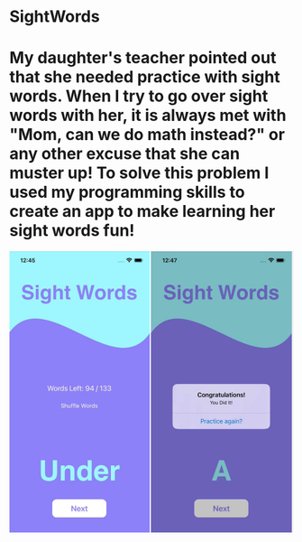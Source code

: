 # SightWords

# My daughter's teacher pointed out that she needed practice with sight words. When I try to go over sight words with her, it is always met with "Mom, can we do math instead?" or any other excuse that she can muster up! To solve this problem I used my programming skills to create an app to make learning her sight words fun!

![](https://github.com/StephanieBallard/SightWords/blob/main/Screen%20Shot%202021-01-25%20at%201.01.44%20AM.png)
